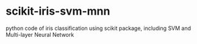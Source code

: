 # scikit-iris-svm-mnn
python code of iris classification using scikit package, including SVM and Multi-layer Neural Network
